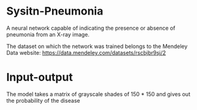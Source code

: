 # Sysitn-Pneumonia
A neural network capable of indicating the presence or absence of pneumonia from an X-ray image.

The dataset on which the network was trained belongs to the Mendeley Data website: https://data.mendeley.com/datasets/rscbjbr9sj/2

# Input-output
The model takes a matrix of grayscale shades of 150 * 150 and gives out the probability of the disease
